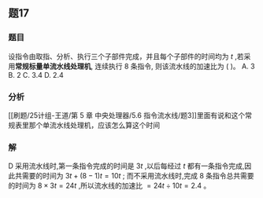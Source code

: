 ## 题17
### 题目
设指令由取指、分析、执行三个子部件完成，并且每个子部件的时间均为 $t$ ,若采用**常规标量单流水线处理机**, 连续执行 8 条指令, 则该流水线的加速比为 ( )。
A. 3 
B. 2 
C. 3.4 
D. 2.4
### 分析
[[刷题/25计组-王道/第 5 章 中央处理器/5.6 指令流水线/题3]]里面有说和这个常规表里那个单流水线处理机，应该怎么算这个时间
### 解
D
采用流水线时,第一条指令完成的时间是 ${3t}$ ,以后每经过 $t$ 都有一条指令完成,因此共需要的时间为 ${3t} + \left( {8 - 1}\right) t = {10t}$ ;
而不采用流水线时,完成 8 条指令总共需要的时间为 $8 \times  {3t} = {24t}$ ,所以流水线的加速比 $= {24t} \div  {10t} = {2.4}$ 。
